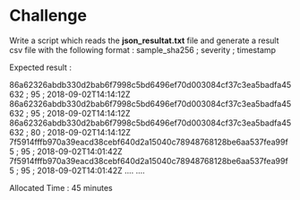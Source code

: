 # Challenge

Write a script which reads the **json_resultat.txt** file and generate a result csv  file with the following format :  sample_sha256 ; severity ; timestamp

Expected result :

86a62326abdb330d2bab6f7998c5bd6496ef70d003084cf37c3ea5badfa45632 ; 95 ; 2018-09-02T14:14:12Z
86a62326abdb330d2bab6f7998c5bd6496ef70d003084cf37c3ea5badfa45632 ; 95 ; 2018-09-02T14:14:12Z
86a62326abdb330d2bab6f7998c5bd6496ef70d003084cf37c3ea5badfa45632 ; 80 ; 2018-09-02T14:14:12Z
7f5914fffb970a39eacd38cebf640d2a15040c78948768128be6aa537fea99f5 ; 95 ; 2018-09-02T14:01:42Z
7f5914fffb970a39eacd38cebf640d2a15040c78948768128be6aa537fea99f5 ; 95 ; 2018-09-02T14:01:42Z
....
....

Allocated Time : 45 minutes
